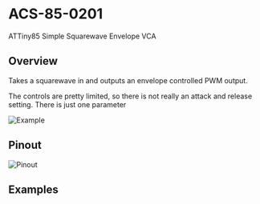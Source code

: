 # ACS-85-0201

 ATTiny85 Simple Squarewave Envelope VCA

## Overview

Takes a squarewave in and outputs an envelope controlled PWM output.

The controls are pretty limited, so there is not really an attack and release
setting.  There is just one parameter

![Example](https://github.com/robstave/ArduinoComponentSketches/blob/master/ACS-85%20ATTiny85%20sketches/ACS-85-0201/images/example.png)


## Pinout

![Pinout](https://github.com/robstave/ArduinoComponentSketches/blob/master/ACS-85%20ATTiny85%20sketches/ACS-85-0201/images/ACS-85-0201.png)
 
## Examples

